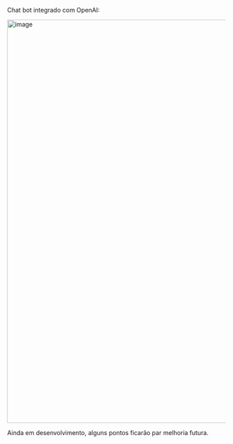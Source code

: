 Chat bot integrado com OpenAI:

<img width="1862" height="930" alt="image" src="https://github.com/user-attachments/assets/63dbc2e0-c79d-4a26-b667-60945c1578b1" />

Ainda em desenvolvimento, alguns pontos ficarão par melhoria futura.
